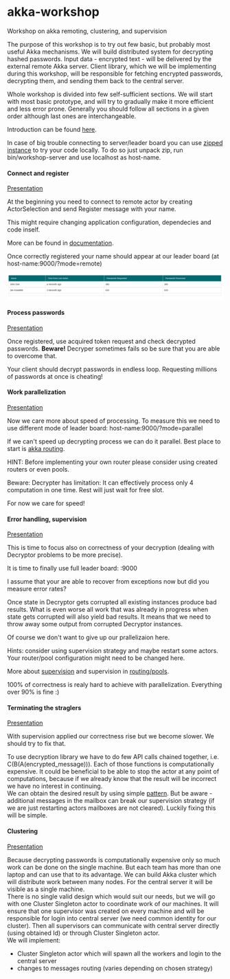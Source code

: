 akka-workshop
=============

Workshop on akka remoting, clustering, and supervision

The purpose of this workshop is to try out few basic, but probably most useful Akka mechanisms.
We will build distributed system for decrypting hashed passwords. Input data - encrypted text - will be delivered by the external remote Akka server. Client library, which we will be implementing during this workshop, will be responsible for fetching encrypted passwords, decrypting them, and sending them back to the central server.


Whole workshop is divided into few self-sufficient sections. We will start with most basic prototype, and will try to gradually make it more efficient and less error prone.
Generally you should follow all sections in a given order although last ones are interchangeable.

Introduction can be found [here](http://virtuslab.github.io/akka-workshop/#/intro).

In case of big trouble connecting to server/leader board you can use [zipped instance](/local-server/workshop-server-1.0.4.zip) to try your code locally. To do so just unpack zip, run bin/workshop-server and use localhost as host-name. 

#### Connect and register 
[Presentation](http://virtuslab.github.io/akka-workshop/#/register)

At the beginning you need to connect to remote actor by creating ActorSelection and send Register message with your name.

This might require changing application configuration, dependecies and code inself. 
 
More can be found in [documentation](http://doc.akka.io/docs/akka/snapshot/scala/remoting.html).

Once correctly registered your name should appear at our leader board (at host-name:9000/?mode=remote)

![](leaderboard.png)

#### Process passwords
[Presentation](http://virtuslab.github.io/akka-workshop/#/process)

Once registered, use acquired token request and check decrypted passwords. **Beware!** Decryper sometimes fails so be sure that you are able to overcome that.

Your client should decrypt passwords in endless loop. Requesting millions of passwords at once is cheating!

#### Work parallelization
[Presentation](http://virtuslab.github.io/akka-workshop/#/parallel)

Now we care more about speed of processing. To measure this we need to use different mode of leader board: host-name:9000/?mode=parallel

If we can't speed up decrypting process we can do it parallel. Best place to start is [akka routing](http://doc.akka.io/docs/akka/snapshot/scala/routing.html).

HINT: Before implementing your own router please consider using created routers or even pools.

Beware: Decrypter has limitation: It can effectively process only 4 computation in one time. Rest will just wait for free slot.

For now we care for speed!

#### Error handling, supervision
[Presentation](http://virtuslab.github.io/akka-workshop/#/errors)

This is time to focus also on correctness of your decryption (dealing with Decryptor problems to be more precise).

It is time to finally use full leader board: <host-name>:9000

I assume that your are able to recover from exceptions now but did you measure error rates?

Once state in Decryptor gets corrupted all existing instances produce bad results. 
What is even worse all work that was already in progress when state gets corrupted will also yield bad results.
It means that we need to throw away some output from corrupted Decryptor instances. 

Of course we don't want to give up our prallelizaion here.

Hints: consider using supervision strategy and maybe restart some actors. Your router/pool configuration might need to be changed here.

More about [supervision](http://doc.akka.io/docs/akka/2.4.2/general/supervision.html) and supervision in [routing/pools](http://doc.akka.io/docs/akka/snapshot/scala/routing.html#Supervision).
 
100% of correctness is realy hard to achieve with parallelization. Everything over 90% is fine :)

#### Terminating the straglers
[Presentation](http://virtuslab.github.io/akka-workshop/#/long-tasks)

With supervision applied our correctness rise but we become slower. We should try to fix that.

To use decryption library we have to do few API calls chained together, i.e. C(B(A(encrypted_message))). Each of those functions is computationally expensive. It could be beneficial to be able to stop the actor at any point of computations, because if we already know that the result will be incorrect we have no interest in continuing.  
We can obtain the desired result by using simple [pattern](http://letitcrash.com/post/37854845601/little-pattern-message-based-loop). But be aware - additional messages in the mailbox can break our supervision strategy (if we are just restarting actors mailboxes are not cleared). Luckily fixing this will be simple.  


#### Clustering
[Presentation](http://virtuslab.github.io/akka-workshop/#/clustering)

Because decrypting passwords is computationally expensive only so much work can be done on the single machine. But each team has more than one laptop and can use that to its advantage. We can build Akka cluster which will distribute work between many nodes. For the central server it will be visible as a single machine.  
There is no single valid design which would suit our needs, but we will go with one Cluster Singleton actor to coordinate work of our machines. It will ensure that one supervisor was created on every machine and will be responsible for login into central server (we need common identity for our cluster). Then all supervisors can communicate with central server directly (using obtained Id) or through Cluster Singleton actor.  
We will implement:
* Cluster Singleton actor which will spawn all the workers and login to the central server
* changes to messages routing (varies depending on chosen strategy)
